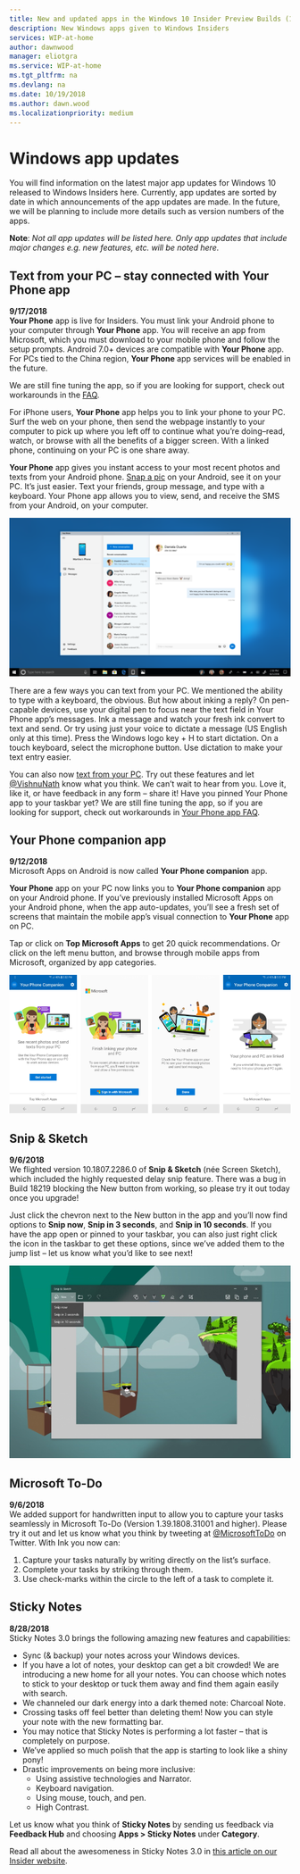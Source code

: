 ```yaml
---
title: New and updated apps in the Windows 10 Insider Preview Builds (19H1)
description: New Windows apps given to Windows Insiders
services: WIP-at-home
author: dawnwood
manager: eliotgra
ms.service: WIP-at-home
ms.tgt_pltfrm: na
ms.devlang: na
ms.date: 10/19/2018
ms.author: dawn.wood
ms.localizationpriority: medium
---
```


# Windows app updates
You will find information on the latest major app updates for Windows 10 released to Windows Insiders here. Currently, app updates are sorted by date in which announcements of the app updates are made. In the future, we will be planning to include more details such as version numbers of the apps. 

**Note**: *Not all app updates will be listed here. Only app updates that include major changes e.g. new features, etc. will be noted here.*

## Text from your PC – stay connected with Your Phone app 
**9/17/2018**<br/>
**Your Phone** app is live for Insiders. You must link your Android phone to your computer through **Your Phone** app. You will receive an app from Microsoft, which you must download to your mobile phone and follow the setup prompts. Android 7.0+ devices are compatible with **Your Phone** app. For PCs tied to the China region, **Your Phone** app services will be enabled in the future.


We are still fine tuning the app, so if you are looking for support, check out workarounds in the [FAQ](https://support.microsoft.com/en-us/help/4459358/windows-10-your-phone-app-help).


For iPhone users, **Your Phone** app helps you to link your phone to your PC. Surf the web on your phone, then send the webpage instantly to your computer to pick up where you left off to continue what you’re doing–read, watch, or browse with all the benefits of a bigger screen. With a linked phone, continuing on your PC is one share away.

**Your Phone** app gives you instant access to your most recent photos and texts from your Android phone. [Snap a pic](https://aka.ms/gul-dukat) on your Android, see it on your PC. It’s just easier. Text your friends, group message, and type with a keyboard. Your Phone app allows you to view, send, and receive the SMS from your Android, on your computer.

![your phone app](images/your-phone-companion-app-2.png "your phone app")

There are a few ways you can text from your PC. We mentioned the ability to type with a keyboard, the obvious. But how about inking a reply? On pen-capable devices, use your digital pen to focus near the text field in Your Phone app’s messages. Ink a message and watch your fresh ink convert to text and send. Or try using just your voice to dictate a message (US English only at this time). Press the Windows logo key + H to start dictation. On a touch keyboard, select the microphone button. Use dictation to make your text entry easier.

You can also now [text from your PC](https://blogs.windows.com/windowsexperience/2018/09/07/announcing-windows-10-insider-preview-build-17755/). Try out these features and let [@VishnuNath](https://twitter.com/VishnuNath) know what you think. We can’t wait to hear from you. Love it, like it, or have feedback in any form – share it! Have you pinned Your Phone app to your taskbar yet? We are still fine tuning the app, so if you are looking for support, check out workarounds in [Your Phone app FAQ](https://go.microsoft.com/fwlink/p/?linkid=870178).


## Your Phone companion app 
**9/12/2018**<br/>
Microsoft Apps on Android is now called **Your Phone companion** app.


**Your Phone** app on your PC now links you to **Your Phone companion** app on your Android phone.  If you’ve previously installed Microsoft Apps on your Android phone, when the app auto-updates, you’ll see a fresh set of screens that maintain the mobile app’s visual connection to **Your Phone** app on PC. 

Tap or click on **Top Microsoft Apps** to get 20 quick recommendations. Or click on the left menu button, and browse through mobile apps from Microsoft, organized by app categories.

![your phone companion app](images/your-phone-companion-app.png "your phone companion app")


## Snip & Sketch 
**9/6/2018**<br/>
We flighted version 10.1807.2286.0 of **Snip & Sketch** (née Screen Sketch), which included the highly requested delay snip feature. There was a bug in Build 18219 blocking the New button from working, so please try it out today once you upgrade! 

Just click the chevron next to the New button in the app and you’ll now find options to **Snip now**, **Snip in 3 seconds**, and **Snip in 10 seconds**. If you have the app open or pinned to your taskbar, you can also just right click the icon in the taskbar to get these options, since we’ve added them to the jump list – let us know what you’d like to see next!

![snip & sketch](images/snip-n-sketch.png "snip & sketch")

## Microsoft To-Do 
**9/6/2018**<br/>
We added support for handwritten input to allow you to capture your tasks seamlessly in Microsoft To-Do (Version 1.39.1808.31001 and higher).
Please try it out and let us know what you think by tweeting at [@MicrosoftToDo](https://twitter.com/MicrosoftToDo) on Twitter. With Ink you now can:
1. Capture your tasks naturally by writing directly on the list’s surface.
2. Complete your tasks by striking through them.
3. Use check-marks within the circle to the left of a task to complete it.

## Sticky Notes 
**8/28/2018**<br/>
Sticky Notes 3.0 brings the following amazing new features and capabilities:
* Sync (& backup) your notes across your Windows devices.
* If you have a lot of notes, your desktop can get a bit crowded! We are introducing a new home for all your notes. You can choose which notes to stick to your desktop or tuck them away and find them again easily with search.
* We channeled our dark energy into a dark themed note: Charcoal Note.
* Crossing tasks off feel better than deleting them! Now you can style your note with the new formatting bar.
* You may notice that Sticky Notes is performing a lot faster – that is completely on purpose.
* We’ve applied so much polish that the app is starting to look like a shiny pony!
* Drastic improvements on being more inclusive: 
    * Using assistive technologies and Narrator.
    * Keyboard navigation.
    * Using mouse, touch, and pen.
    * High Contrast.


Let us know what you think of **Sticky Notes** by sending us feedback via **Feedback Hub** and choosing **Apps > Sticky Notes** under **Category**.

Read all about the awesomeness in Sticky Notes 3.0 in [this article on our Insider website](https://insider.windows.com/en-us/articles/sticky-notes-3-0-now-available-to-insiders-who-opted-into-skip-ahead/). 


